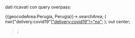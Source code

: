 

dati ricavati con query overpass:

{{geocodeArea:Perugia, Perugia}}->.searchArea;
(
  nwr["delivery:covid19"]["delivery:covid19"!="no"](area.searchArea);
);
out center;
>;
